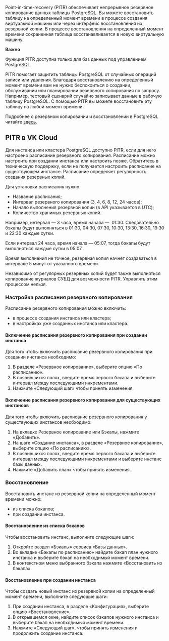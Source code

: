 Point-in-time-recovery (PITR) обеспечивает непрерывное резервное копирование данных таблицы PostgreSQL. Вы можете восстановить таблицу на определенный момент времени в процессе создания виртуальной машины или через интерфейс восстановления из резервной копии. В процессе восстановления на определенный момент времени сохраненная таблица восстанавливается в новую виртуальную машину.

**Важно**

Функция PITR доступна только для баз данных под управлением PostgreSQL.

PITR помогает защитить таблицы PostgreSQL от случайных операций записи или удаления. Благодаря восстановлению на определенный момент времени вам не нужно беспокоиться о создании, обслуживании или планировании резервного копирования по запросу. Например, тестовый сценарий случайно записывает данные в рабочую таблицу PostgreSQL. С помощью PITR вы можете восстановить эту таблицу на любой момент времени.

Подробнее о резервном копировании и восстановлении в PostgreSQL читайте [здесь](https://postgrespro.ru/docs/postgresql/9.6/continuous-archiving).

## PITR в VK Cloud

Для инстанса или кластера PostgreSQL доступно PITR, если для него настроено расписание резервного копирования. Расписание можно настроить при создании инстанса или настроить позже. Обратитесь в техническую поддержку, если не получается настроить расписание на существующем инстансе. Расписание определяет регулярность создания резервных копий.

Для установки расписания нужно:

- Название расписания;
- Интервал резервного копирования (3, 4, 6, 8, 12, 24 часов);
- Начало выполнения резервной копии (в API указывается в UTC);
- Количество хранимых резервных копий.

Например, интервал — 3 часа, время начала —  01:30. Следовательно бэкапы будут выполняться в 01:30, 04:30, 07:30, 10:30, 13:30, 16:30, 19:30 и 22:30 каждые сутки.

Если интервал 24 часа, время начала — 05:07, тогда бэкапы будут выполняться каждые сутки в 05:07.

Время выполнения не точное, резервная копия начнет создаваться в интервале 5 минут от указанного времени.

Независимо от регулярных резервных копий будет также выполняться копирование журналов СУБД для возможности PITR. Управлять этим процессом нельзя.

### Настройка расписания резервного копирования

Расписание резервного копирования можно включить:

- в процессе создания инстанса или кластера;
- в настройках уже созданных инстанса или кластера.

#### Включение расписания резервного копирования при создании инстанса

Для того чтобы включить расписание резервного копирования при создании инстанса необходимо:

1.  В разделе «Резервное копирование», выберите опцию «По расписанию».
2.  В появившихся полях, введите время первого бэкапа и выберите интервал между последующими инкрементами.
3.  Нажмите «Следующий шаг» чтобы принять изменения.

#### Включение расписания резервного копирования для существующих инстансов

Для того чтобы включить расписание резервного копирования у существующих инстансов необходимо:

1.  На вкладке Резервное копирование или Бэкапы, нажмите «Добавить».
2.  На шаге «Создание инстанса», в разделе «Резервное копирование», выберите опцию «По расписанию».
3.  В появившихся полях, введите время первого бэкапа и выберите интервал между последующими инкрементами и выберите инстанс базы данных.
4.  Нажмите «Добавить план» чтобы принять изменения.

### Восстановление

Восстановить инстанс из резервной копии на определенный момент времени можно:

- из списка бэкапов;
- при создании инстанса.

#### Восстановление из списка бэкапов

Чтобы восстановить инстанс, выполните следующие шаги:

1.  Откройте раздел «Бэкапы» сервиса «Базы данных».
2.  Во вкладке «Бэкапы по расписанию» найдите бэкап план нужного инстанса и выберите бэкап на необходимый момент времени.
3.  В контекстном меню выбранного бэкапа нажмите «Восстановить из бэкапа».

#### Восстановление при создании инстанса

Чтобы создать новый инстанс из резервной копии на определенный момент времени, выполните следующие шаги:

1.  При создании инстанса, в разделе «Конфигурация», выберите опцию «Восстановление».
2.  В открывшемся окне, найдите список бэкапов нужного инстанса и выберите бэкап на необходимый момент времени.
3.  Нажмите «Следующий шаг», чтобы принять изменения и продолжить создание инстанса.
